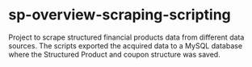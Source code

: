# sp-overview-scraping-scripting

Project to scrape structured financial products data from different data sources. The scripts exported the acquired data to a MySQL database where the Structured Product and coupon structure was saved. 
